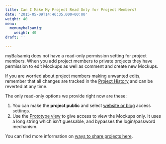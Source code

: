 ```yaml
---
title: Can I Make My Project Read Only for Project Members?
date: '2015-05-09T14:46:35.000+00:00'
weight: 40
menu:
  menumybalsamiq:
    weight: 40
draft: ''

---
```


myBalsamiq does not have a read-only permission setting for project members. When you add project members to private projects they have permission to edit Mockups as well as comment and create new Mockups.

If you are worried about project members making unwanted edits, remember that all changes are tracked in the [Project History](https://docs.balsamiq.com/mybalsamiq/history/) and can be reverted at any time.

The only read-only options we provide right now are these:

1.  You can make the **project public** and select [website or blog](https://docs.balsamiq.com/mybalsamiq/project/#setting-access-control) access settings.
2.  Use the [Prototype view](https://docs.balsamiq.com/mybalsamiq/sharing/#send-them-a-prototype-view-link) to give access to view the Mockups only. It uses a long string which isn't guessable, and bypasses the login/password mechanism.

You can find more information on [ways to share projects here](https://docs.balsamiq.com/mybalsamiq/sharing/).

